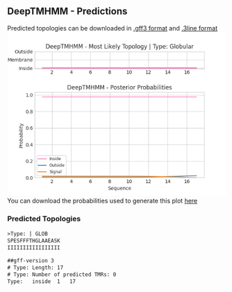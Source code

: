 ## DeepTMHMM - Predictions
Predicted topologies can be downloaded in [.gff3 format](TMRs.gff3) and [.3line format](predicted_topologies.3line)
![picture](plot.png)
You can download the probabilities used to generate this plot [here](Type:_probs.csv)
### Predicted Topologies
```
>Type: | GLOB
SPESFFFTHGLAAEASK
IIIIIIIIIIIIIIIII

```


```
##gff-version 3
# Type: Length: 17
# Type: Number of predicted TMRs: 0
Type:	inside	1	17				

```
